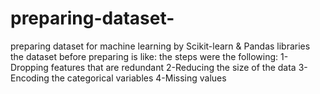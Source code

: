 # preparing-dataset-
preparing dataset for machine learning by Scikit-learn & Pandas libraries
the dataset before preparing is like:
the steps were the following:
1-Dropping features that are redundant
2-Reducing the size of the data
3-Encoding the categorical variables
4-Missing values


